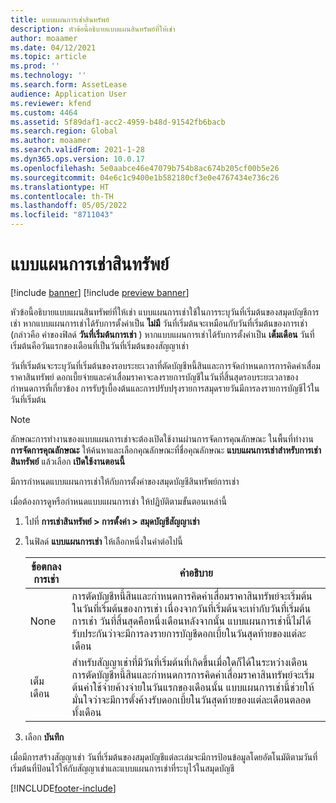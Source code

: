 ```yaml
---
title: แบบแผนการเช่าสินทรัพย์
description: หัวข้อนี้อธิบายแบบแผนสินทรัพย์ที่ให้เช่า
author: moaamer
ms.date: 04/12/2021
ms.topic: article
ms.prod: ''
ms.technology: ''
ms.search.form: AssetLease
audience: Application User
ms.reviewer: kfend
ms.custom: 4464
ms.assetid: 5f89daf1-acc2-4959-b48d-91542fb6bacb
ms.search.region: Global
ms.author: moaamer
ms.search.validFrom: 2021-1-28
ms.dyn365.ops.version: 10.0.17
ms.openlocfilehash: 5e0aabce46e47079b754b8ac674b205cf00b5e26
ms.sourcegitcommit: 04e6c1c9400e1b582180cf3e0e4767434e736c26
ms.translationtype: HT
ms.contentlocale: th-TH
ms.lasthandoff: 05/05/2022
ms.locfileid: "8711043"
---
```

# <a name="asset-leasing-conventions"></a>แบบแผนการเช่าสินทรัพย์

[!include [banner](../includes/banner.md)]
[!include [preview banner](../includes/preview-banner.md)]

หัวข้อนี้อธิบายแบบแผนสินทรัพย์ที่ให้เช่า แบบแผนการเช่าใช้ในการระบุวันที่เริ่มต้นของสมุดบัญชีการเช่า หากแบบแผนการเช่าได้รับการตั้งค่าเป็น **ไม่มี** วันที่เริ่มต้นจะเหมือนกับวันที่เริ่มต้นของการเช่า (กล่าวคือ ค่าของฟิลด์ **วันที่เริ่มต้นการเช่า** ) หากแบบแผนการเช่าได้รับการตั้งค่าเป็น **เต็มเดือน** วันที่เริ่มต้นคือวันแรกของเดือนที่เป็นวันที่เริ่มต้นของสัญญาเช่า

วันที่เริ่มต้นจะระบุวันที่เริ่มต้นของรอบระยะเวลาที่ตัดบัญชีหนี้สินและการจัดกำหนดการการคิดค่าเสื่อมราคาสินทรัพย์ ดอกเบี้ยจ่ายและค่าเสื่อมราคาจะลงรายการบัญชีในวันที่สิ้นสุดรอบระยะเวลาของกำหนดการที่เกี่ยวข้อง การรับรู้เบื้องต้นและการปรับปรุงรายการสมุดรายวันมีการลงรายการบัญชีไว้ในวันที่เริ่มต้น

> [!NOTE]
> ลักษณะการทำงานของแบบแผนการเช่าจะต้องเปิดใช้งานผ่านการจัดการคุณลักษณะ ในพื้นที่ทำงาน **การจัดการคุณลักษณะ** ให้ค้นหาและเลือกคุณลักษณะที่ชื่อคุณลักษณะ **แบบแผนการเช่าสำหรับการเช่าสินทรัพย์** แล้วเลือก **เปิดใช้งานตอนนี้**

มีการกำหนดแบบแผนการเช่าให้กับการตั้งค่าของสมุดบัญชีสินทรัพย์การเช่า

เมื่อต้องการดูหรือกําหนดแบบแผนการเช่า ให้ปฏิบัติตามขั้นตอนเหล่านี้

1. ไปที่ **การเช่าสินทรัพย์ \> การตั้งค่า \> สมุดบัญชีสัญญาเช่า**
2. ในฟิลด์ **แบบแผนการเช่า** ให้เลือกหนึ่งในค่าต่อไปนี้

    | ข้อตกลงการเช่า | คำอธิบาย |
    |--------------------|-------------|
    | None               | การตัดบัญชีหนี้สินและกำหนดการคิดค่าเสื่อมราคาสินทรัพย์จะเริ่มต้นในวันที่เริ่มต้นของการเช่า เนื่องจากวันที่เริ่มต้นจะเท่ากับวันที่เริ่มต้นการเช่า วันที่สิ้นสุดคือหนึ่งเดือนหลังจากนั้น แบบแผนการเช่านี้ไม่ได้รับประกันว่าจะมีการลงรายการบัญชีดอกเบี้ยในวันสุดท้ายของแต่ละเดือน |
    | เต็มเดือน         | สำหรับสัญญาเช่าที่มีวันที่เริ่มต้นที่เกิดขึ้นเมื่อใดก็ได้ในระหว่างเดือน การตัดบัญชีหนี้สินและกำหนดการการคิดค่าเสื่อมราคาสินทรัพย์จะเริ่มต้นค่าใช้จ่ายค้างจ่ายในวันแรกของเดือนนั้น แบบแผนการเช่านี้ช่วยให้มั่นใจว่าจะมีการตั้งค้างรับดอกเบี้ยในวันสุดท้ายของแต่ละเดือนตลอดทั้งเดือน |

3. เลือก **บันทึก**

เมื่อมีการสร้างสัญญาเช่า วันที่เริ่มต้นของสมุดบัญชีแต่ละเล่มจะมีการป้อนข้อมูลโดยอัตโนมัติตามวันที่เริ่มต้นที่ป้อนไว้ให้กับสัญญาเช่าและแบบแผนการเช่าที่ระบุไว้ในสมุดบัญชี


[!INCLUDE[footer-include](../../includes/footer-banner.md)]

